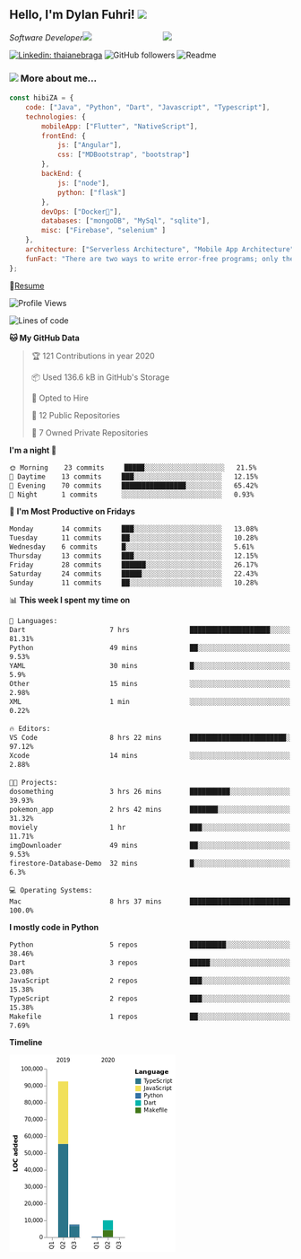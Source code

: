 <h2>Hello, I'm Dylan Fuhri! <img src="https://media.giphy.com/media/12oufCB0MyZ1Go/giphy.gif" width="50"></h2>
<img align='right' src="https://media.giphy.com/media/836HiJc7pgzy8iNXCn/giphy.gif" width="230">
<p><em>Software Developer</a><img src="https://media.giphy.com/media/WUlplcMpOCEmTGBtBW/giphy.gif" width="30"> 
</em></p>

[![Linkedin: thaianebraga](https://img.shields.io/badge/-Dylan-blue?style=flat-square&logo=Linkedin&logoColor=white&link=https://www.linkedin.com/in/dylan-fuhri/)](https://www.linkedin.com/in/dylan-fuhri/)
![GitHub followers](https://img.shields.io/github/followers/HibiZA?style=social)
![Readme](https://github.com/HibiZA/HibiZA/workflows/Readme/badge.svg)

### <img src="https://media.giphy.com/media/VgCDAzcKvsR6OM0uWg/giphy.gif" width="50"> More about me...  

```javascript
const hibiZA = {
    code: ["Java", "Python", "Dart", "Javascript", "Typescript"],
    technologies: {
        mobileApp: ["Flutter", "NativeScript"],
        frontEnd: {
            js: ["Angular"],
            css: ["MDBootstrap", "bootstrap"]
        },
        backEnd: {
            js: ["node"],
            python: ["flask"]
        },
        devOps: ["Docker🐳"],
        databases: ["mongoDB", "MySql", "sqlite"],
        misc: ["Firebase", "selenium" ]
    },
    architecture: ["Serverless Architecture", "Mobile App Architecture"],
    funFact: "There are two ways to write error-free programs; only the third one works"
};
```
📝[Resume](https://drive.google.com/file/d/1RjxKCcvUeoyYgnL_eCwQ9zay77Ayr0Xu/view?usp=sharing)
<!--START_SECTION:waka-->
![Profile Views](http://img.shields.io/badge/Profile%20Views-247-blue)

![Lines of code](https://img.shields.io/badge/From%20Hello%20World%20I've%20written-86413%20Lines%20of%20code-blue)

**🐱 My GitHub Data** 

> 🏆 121 Contributions in year 2020
 > 
> 📦 Used 136.6 kB in GitHub's Storage 
 > 
> 💼 Opted to Hire
 > 
> 📜 12 Public Repositories 
 > 
> 🔑 7 Owned Private Repositories 

**I'm a night 🦉** 

```text
🌞 Morning    23 commits     █████░░░░░░░░░░░░░░░░░░░░   21.5% 
🌆 Daytime    13 commits     ███░░░░░░░░░░░░░░░░░░░░░░   12.15% 
🌃 Evening    70 commits     ████████████████░░░░░░░░░   65.42% 
🌙 Night      1 commits      ░░░░░░░░░░░░░░░░░░░░░░░░░   0.93%

```
📅 **I'm Most Productive on Fridays** 

```text
Monday       14 commits     ███░░░░░░░░░░░░░░░░░░░░░░   13.08% 
Tuesday      11 commits     ██░░░░░░░░░░░░░░░░░░░░░░░   10.28% 
Wednesday    6 commits      █░░░░░░░░░░░░░░░░░░░░░░░░   5.61% 
Thursday     13 commits     ███░░░░░░░░░░░░░░░░░░░░░░   12.15% 
Friday       28 commits     ██████░░░░░░░░░░░░░░░░░░░   26.17% 
Saturday     24 commits     █████░░░░░░░░░░░░░░░░░░░░   22.43% 
Sunday       11 commits     ██░░░░░░░░░░░░░░░░░░░░░░░   10.28%

```


📊 **This week I spent my time on** 

```text
💬 Languages: 
Dart                     7 hrs               ████████████████████░░░░░   81.31% 
Python                   49 mins             ██░░░░░░░░░░░░░░░░░░░░░░░   9.53% 
YAML                     30 mins             █░░░░░░░░░░░░░░░░░░░░░░░░   5.9% 
Other                    15 mins             ░░░░░░░░░░░░░░░░░░░░░░░░░   2.98% 
XML                      1 min               ░░░░░░░░░░░░░░░░░░░░░░░░░   0.22%

🔥 Editors: 
VS Code                  8 hrs 22 mins       ████████████████████████░   97.12% 
Xcode                    14 mins             ░░░░░░░░░░░░░░░░░░░░░░░░░   2.88%

🐱‍💻 Projects: 
dosomething              3 hrs 26 mins       ██████████░░░░░░░░░░░░░░░   39.93% 
pokemon_app              2 hrs 42 mins       ███████░░░░░░░░░░░░░░░░░░   31.32% 
moviely                  1 hr                ███░░░░░░░░░░░░░░░░░░░░░░   11.71% 
imgDownloader            49 mins             ██░░░░░░░░░░░░░░░░░░░░░░░   9.53% 
firestore-Database-Demo  32 mins             █░░░░░░░░░░░░░░░░░░░░░░░░   6.3%

💻 Operating Systems: 
Mac                      8 hrs 37 mins       █████████████████████████   100.0%

```

**I mostly code in Python** 

```text
Python                   5 repos             █████████░░░░░░░░░░░░░░░░   38.46% 
Dart                     3 repos             █████░░░░░░░░░░░░░░░░░░░░   23.08% 
JavaScript               2 repos             ███░░░░░░░░░░░░░░░░░░░░░░   15.38% 
TypeScript               2 repos             ███░░░░░░░░░░░░░░░░░░░░░░   15.38% 
Makefile                 1 repos             ██░░░░░░░░░░░░░░░░░░░░░░░   7.69%

```


**Timeline**

![Chart not found](https://github.com/HibiZA/HibiZA/blob/master/charts/bar_graph.png) 


<!--END_SECTION:waka-->
